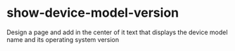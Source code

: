 # show-device-model-version
Design a page and add in the center of it text that displays the device model name and its operating system version
